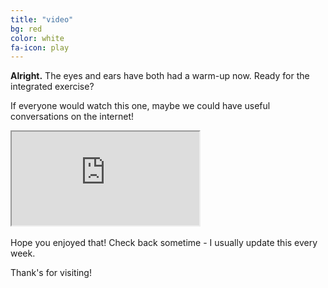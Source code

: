 ```yaml
---
title: "video"
bg: red
color: white
fa-icon: play
---
```


**Alright.** The eyes and ears have both had a warm-up now. Ready for the integrated exercise?

If everyone would watch this one, maybe we could have useful conversations on the internet!

<div class="icontain-video">
	<iframe src="https://www.youtube.com/embed/_DGdDQrXv5U" allowfullscreen></iframe>
</div>

<br>
Hope you enjoyed that! Check back sometime - I usually update this every week.

Thank's for visiting!

